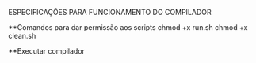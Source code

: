 ESPECIFICAÇÕES PARA FUNCIONAMENTO DO COMPILADOR

**Comandos para dar permissão aos scripts
chmod +x run.sh
chmod +x clean.sh

**Executar compilador
